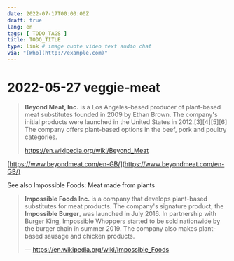 ```yaml
---
date: 2022-07-17T00:00:00Z
draft: true
lang: en
tags: [ TODO_TAGS ]
title: TODO_TITLE
type: link # image quote video text audio chat
via: "[Who](http://example.com)"
---
```



# 2022-05-27 veggie-meat


> **Beyond Meat, Inc.** is a Los Angeles–based producer of plant-based meat substitutes founded in 2009 by Ethan Brown. The company's initial products were launched in the United States in 2012.[3][4][5][6] The company offers plant-based options in the beef, pork and poultry categories.
>
> https://en.wikipedia.org/wiki/Beyond_Meat

[https://www.beyondmeat.com/en-GB/](https://www.beyondmeat.com/en-GB/)

See also Impossible Foods: Meat made from plants

> **Impossible Foods Inc.** is a company that develops plant-based substitutes for meat products. The company's signature product, the **Impossible Burger**, was launched in July 2016. In partnership with Burger King, Impossible Whoppers started to be sold nationwide by the burger chain in summer 2019. The company also makes plant-based sausage and chicken products.
> 
> — https://en.wikipedia.org/wiki/Impossible_Foods
